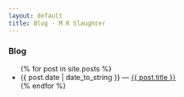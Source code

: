 ```yaml
---
layout: default
title: Blog - M R Slaughter
---
```

<section>
	<h3>Blog</h3>
	<ul class="posts">
		{% for post in site.posts %}
		<li>
		<span>{{ post.date | date_to_string }}</span> &mdash;
		<a href="{{ post.url }}" title="{{ post.title }}" class="paragraph-link">{{ post.title }}</a>
		</li>
		{% endfor %}
	</ul>
</section>